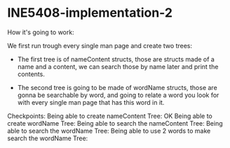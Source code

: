 # INE5408-implementation-2

How it's going to work:

We first run trough every single man page and create two trees:
  - The first tree is of nameContent structs, those are structs made of a name and a content, we can search those
    by name later and print the contents.

  - The second tree is going to be made of wordName structs, those are gonna be searchable by word, and going to
    relate a word you look for with every single man page that has this word in it.


Checkpoints:
    Being able to create nameContent Tree: OK
    Being able to create wordName Tree:
    Being able to search the nameContent Tree:
    Being able to search the wordName Tree:
    Being able to use 2 words to make search the wordName Tree:
